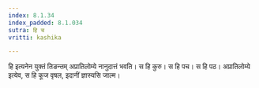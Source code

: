 ```yaml
---
index: 8.1.34
index_padded: 8.1.034
sutra: हि च
vritti: kashika

---
```

हि इत्यनेन युक्तं तिङन्तम् अप्रातिलोम्ये नानुदात्तं भवति। स हि कुरु। स हि पच। स हि पठ। अप्रातिलोम्ये इत्येव, स हि कूज वृषल, इदानीं ज्ञास्यसि जाल्म।
